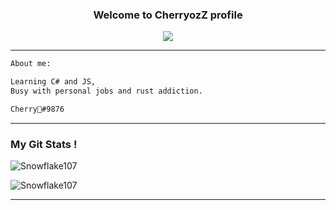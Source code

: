 <h3 align = 'center'>Welcome to CherryozZ profile</h3>

<p align="center">
  <img src="https://readme-typing-svg.herokuapp.com/?center=true&vCenter=true&color=cb204c&width=500&lines=Newbie%20programmer" />
</p>

<hr>


```diff
About me:

Learning C# and JS,
Busy with personal jobs and rust addiction.


```

<div>
  <div>
  
```diff
Cherry🍒#9876
```
    
    
    
<hr>
    


### My Git Stats !

![Snowflake107](https://github-readme-stats.vercel.app/api?username=CherryozZ&show_icons=true&theme=tokyonight&hide=["issues"])

![Snowflake107](https://github-readme-stats.vercel.app/api/top-langs?username=CherryozZ&show_icons=true&theme=tokyonight&layout=compact)
    
<hr>
